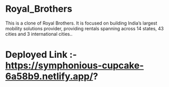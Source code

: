 # Royal_Brothers
This is a clone of Royal Brothers. It is focused on building India’s largest mobility solutions provider, providing rentals spanning across 14 states, 43 cities and 3 international cities..


# Deployed Link :- https://symphonious-cupcake-6a58b9.netlify.app/?
